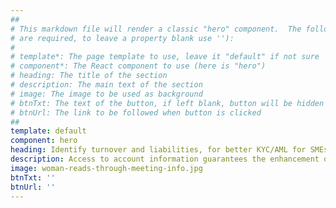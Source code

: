 ```yaml
---
##
# This markdown file will render a classic "hero" component.  The following properties may be set (properties with * 
# are required, to leave a property blank use ''):
#
# template*: The page template to use, leave it "default" if not sure
# component*: The React component to use (here is "hero")
# heading: The title of the section
# description: The main text of the section
# image: The image to be used as background
# btnTxt: The text of the button, if left blank, button will be hidden
# btnUrl: The link to be followed when button is clicked
##
template: default
component: hero
heading: Identify turnover and liabilities, for better KYC/AML for SMEs.
description: Access to account information guarantees the enhancement of current KYC and AML processes.
image: woman-reads-through-meeting-info.jpg
btnTxt: ''
btnUrl: ''
---
```

